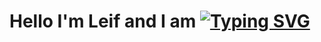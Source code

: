 # Hello I'm Leif and I am [![Typing SVG](https://readme-typing-svg.demolab.com?font=Segoe+UI&duration=1500&pause=1000&random=true&width=435&lines=a+Junior+Developer;an+Eumel;a+Pythonio+Enjoyer;a+Sch%C3%BCler;a+Minecraft+Schwitzer;a+happy+Windows+User;a+proud+Raspberry+Pi+5+Owner;a+Cloudflare+Supporter;a+offical+Php+Hater;a+VsCode+User;a+Hamburg+lover;a+German)](https://git.io/typing-svg)